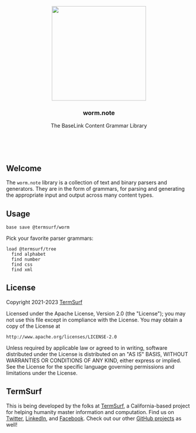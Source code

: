 <br/>
<br/>
<br/>
<br/>
<br/>
<br/>
<br/>

<p align='center'>
  <img src='https://github.com/termsurf/worm.note/blob/make/view/view.svg?raw=true' height='256'>
</p>

<h3 align='center'>worm.note</h3>
<p align='center'>
  The BaseLink Content Grammar Library
</p>

<br/>
<br/>
<br/>

## Welcome

The `worm.note` library is a collection of text and binary parsers and generators. They are in the form of grammars, for parsing and generating the appropriate input and output across many content types.

## Usage

```
base save @termsurf/worm
```

Pick your favorite parser grammars:

```
load @termsurf/tree
  find alphabet
  find number
  find css
  find xml
```

## License

Copyright 2021-2023 <a href='https://term.surf'>TermSurf</a>

Licensed under the Apache License, Version 2.0 (the "License");
you may not use this file except in compliance with the License.
You may obtain a copy of the License at

    http://www.apache.org/licenses/LICENSE-2.0

Unless required by applicable law or agreed to in writing, software
distributed under the License is distributed on an "AS IS" BASIS,
WITHOUT WARRANTIES OR CONDITIONS OF ANY KIND, either express or implied.
See the License for the specific language governing permissions and
limitations under the License.

## TermSurf

This is being developed by the folks at [TermSurf](https://term.surf), a California-based project for helping humanity master information and computation. Find us on [Twitter](https://twitter.com/termsurfcode), [LinkedIn](https://www.linkedin.com/company/termsurf), and [Facebook](https://www.facebook.com/termsurfcodecode). Check out our other [GitHub projects](https://github.com/termsurf) as well!
